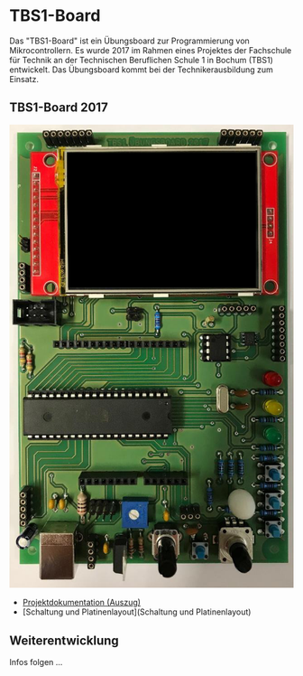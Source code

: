 # TBS1-Board

Das "TBS1-Board" ist ein Übungsboard zur Programmierung von Mikrocontrollern. Es wurde 2017 im Rahmen eines Projektes der Fachschule für Technik an der Technischen Beruflichen Schule 1 in Bochum (TBS1) entwickelt. Das Übungsboard kommt bei der Technikerausbildung zum Einsatz.

## TBS1-Board 2017

![TBS1-Board 2017](TBS1_Board_2017.png)

- [Projektdokumentation (Auszug)](Projektdokumentation_2017_Auszug.pdf)
- [Schaltung und Platinenlayout](Schaltung und Platinenlayout)

## Weiterentwicklung

Infos folgen ...


